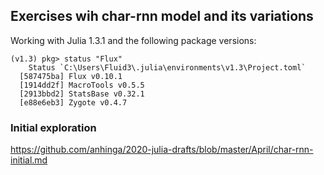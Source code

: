 ## Exercises wih char-rnn model and its variations

Working with Julia 1.3.1 and the following package versions:

```
(v1.3) pkg> status "Flux"
    Status `C:\Users\Fluid3\.julia\environments\v1.3\Project.toml`
  [587475ba] Flux v0.10.1
  [1914dd2f] MacroTools v0.5.5
  [2913bbd2] StatsBase v0.32.1
  [e88e6eb3] Zygote v0.4.7
```


### Initial exploration

https://github.com/anhinga/2020-julia-drafts/blob/master/April/char-rnn-initial.md
